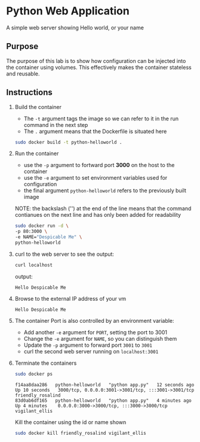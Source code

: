 # Python Web Application

A simple web server showing Hello world, or your name

## Purpose

The purpose of this lab is to show how configuration can be injected into the container using volumes. This effectively makes the container stateless and reusable.

## Instructions

1. Build the container

    - The `-t` argument tags the image so we can refer to it in the run command in the next step
    - The `.` argument means that the Dockerfile is situated here

    ```sh
    sudo docker build -t python-helloworld .
    ```

1. Run the container

    - use the `-p` argument to fortward port **3000** on the host to the container
    - use the `-e` argument to set environment variables used for configuration
    - the final argument `python-helloworld` refers to the previously built image

    NOTE: the backslash ('\') at the end of the line means that the command contianues on the next line and has only been added for readability

    ```sh
    sudo docker run -d \
    -p 80:3000 \
    -e NAME="Despicable Me" \
    python-helloworld
    ```

1. curl to the web server to see the output:

    ```sh
    curl localhost
    ```

    output:

    ```output
    Hello Despicable Me
    ```

1. Browse to the external IP address of your vm

    ```output
    Hello Despicable Me
    ```

1. The container Port is also controlled by an environment variable:

    - Add another `-e` argument for `PORT`, setting the port to 3001
    - Change the `-e` argument for `NAME`, so you can distinguish them
    - Update the `-p` argument to forward port `3001` to `3001`
    - curl the second web server running on `localhost:3001`

1. Terminate the containers

    ```sh
    sudo docker ps
    ```

    ```output
    f14aa8daa286   python-helloworld   "python app.py"   12 seconds ago   Up 10 seconds   3000/tcp, 0.0.0.0:3001->3001/tcp, :::3001->3001/tcp   friendly_rosalind
    83d0ab6df165   python-helloworld   "python app.py"   4 minutes ago    Up 4 minutes    0.0.0.0:3000->3000/tcp, :::3000->3000/tcp             vigilant_ellis
    ```

    Kill the container using the id or name shown

    ```sh
    sudo docker kill friendly_rosalind vigilant_ellis
    ```
